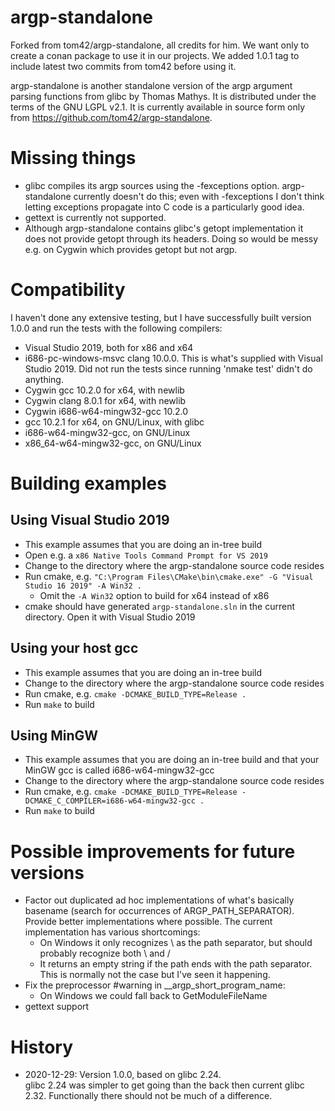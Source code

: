 # argp-standalone

Forked from tom42/argp-standalone, all credits for him.
We want only to create a conan package to use it in our projects.
We added 1.0.1 tag to include latest two commits from tom42 before using it.

argp-standalone is another standalone version of the argp argument parsing functions from glibc by Thomas Mathys.
It is distributed under the terms of the GNU LGPL v2.1.
It is currently available in source form only from https://github.com/tom42/argp-standalone.

# Missing things
* glibc compiles its argp sources using the -fexceptions option. argp-standalone currently doesn't do this; even with -fexceptions I don't think letting exceptions propagate into C code is a particularly good idea.
* gettext is currently not supported.
* Although argp-standalone contains glibc's getopt implementation it does not provide getopt through its headers. Doing so would be messy e.g. on Cygwin which provides getopt but not argp.

# Compatibility
I haven't done any extensive testing, but I have successfully built version 1.0.0 and run the tests with the following compilers:
* Visual Studio 2019, both for x86 and x64
* i686-pc-windows-msvc clang 10.0.0. This is what's supplied with Visual Studio 2019. Did not run the tests since running 'nmake test' didn't do anything.
* Cygwin gcc 10.2.0 for x64, with newlib
* Cygwin clang 8.0.1 for x64, with newlib
* Cygwin i686-w64-mingw32-gcc 10.2.0
* gcc 10.2.1 for x64, on GNU/Linux, with glibc
* i686-w64-mingw32-gcc, on GNU/Linux
* x86_64-w64-mingw32-gcc, on GNU/Linux

# Building examples

## Using Visual Studio 2019
* This example assumes that you are doing an in-tree build
* Open e.g. a `x86 Native Tools Command Prompt for VS 2019`
* Change to the directory where the argp-standalone source code resides
* Run cmake, e.g. `"C:\Program Files\CMake\bin\cmake.exe" -G "Visual Studio 16 2019" -A Win32 .`
  * Omit the `-A Win32` option to build for x64 instead of x86
* cmake should have generated `argp-standalone.sln` in the current directory. Open it with Visual Studio 2019

## Using your host gcc
* This example assumes that you are doing an in-tree build
* Change to the directory where the argp-standalone source code resides
* Run cmake, e.g. `cmake -DCMAKE_BUILD_TYPE=Release .`
* Run `make` to build

## Using MinGW
* This example assumes that you are doing an in-tree build and that your MinGW gcc is called i686-w64-mingw32-gcc
* Change to the directory where the argp-standalone source code resides
* Run cmake, e.g. `cmake -DCMAKE_BUILD_TYPE=Release -DCMAKE_C_COMPILER=i686-w64-mingw32-gcc .`
* Run `make` to build

# Possible improvements for future versions
* Factor out duplicated ad hoc implementations of what's basically basename (search for occurrences of ARGP_PATH_SEPARATOR). Provide better implementations where possible. The current implementation has various shortcomings:
  * On Windows it only recognizes \ as the path separator, but should probably recognize both \ and /
  * It returns an empty string if the path ends with the path separator. This is normally not the case but I've seen it happening.
* Fix the preprocessor #warning in __argp_short_program_name:
  * On Windows we could fall back to GetModuleFileName
* gettext support

# History
* 2020-12-29: Version 1.0.0, based on glibc 2.24.  
  glibc 2.24 was simpler to get going than the back then current glibc 2.32. Functionally there should not be much of a difference.
